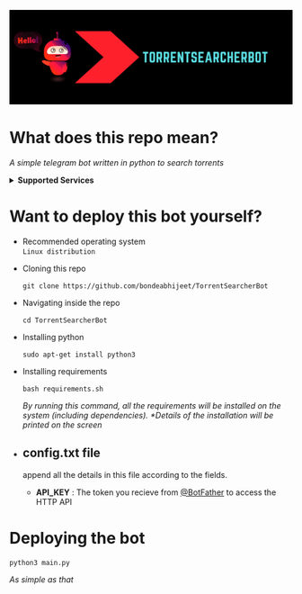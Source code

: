 [![TorrentSearcherBot Banner](https://raw.githubusercontent.com/bondeabhijeet/TorrentSearcherBot/main/torrentsearcher.png)](https://github.com/bondeabhijeet/TorrentSearcherBot)


# What does this repo mean?
 _A simple telegram bot written in python to search torrents_

<details>
  <summary> <b>Supported Services </b></summary>

  + YTS.AM | YTS.AG | YTS.MX | YTS.LT
  + <i>Working on more...</i>
</details>

# Want to deploy this bot yourself?
- Recommended operating system<br>
   ```Linux distribution```
   
- Cloning this repo
  ```
  git clone https://github.com/bondeabhijeet/TorrentSearcherBot
  ```
- Navigating inside the repo
  ```
  cd TorrentSearcherBot
  ```
  
- Installing python
  ```
  sudo apt-get install python3
  ```


- Installing requirements
  ```
  bash requirements.sh
  ```
  _By running this command, all the requirements will be installed on the system (including dependencies). *Details of the installation will be printed on the         screen_
- ## config.txt file
     append all the details in this file according to the fields.
   - **API_KEY** : The token you recieve from [@BotFather](https://telegram.me/BotFather) to access the HTTP API
# Deploying the bot
```
python3 main.py
```
_As simple as that_
